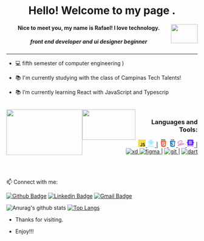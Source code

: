  


 
  <h1 align="center">  Hello! Welcome to my page .</h1> <img align="right" width="70" height="50" src="https://media3.giphy.com/media/d8d7kW0JUCUDwHpDsk/200w.webp?cid=ecf05e47nztdy9xhkont61aykwkzrh39zjysolffh8whwbep&rid=200w.webp" >
  <h4 align="center"> Nice to meet you, my name is Rafael! I love technology.</h4>  
   <h5 align= "center">   front end developer and ui designer beginner  </h5>  
  <hr/>
  
 * 💻  fifth semester of computer engineering )

* 📚 I'm currently studying with the class of Campinas Tech Talents!

* 📚  I’m currently learning React with JavaScript and  Typescrip
<br/>



<img align="left" width="200" height="120" src="https://media1.giphy.com/media/ZeXZD7VCxJ1EgQuCv5/200.webp?cid=ecf05e47xov8g4hosiakc3cnlxhl9jsttxciz8tb31ogcm8u&rid=200.webp" >
  

<img align="left" width="140" height="80" src="https://media1.giphy.com/media/kcN50NuCFsMlNwKMGj/giphy.webp?cid=ecf05e47qec22mj6d1oogq8bh0hxdvlbjz4flbhttbafo67l&rid=giphy.webp" >


<h3 align= "right" ">Languages and Tools:</h3>
<p  align= "right" ;
> 
  <a href="https://developer.mozilla.org/en-US/docs/Web/JavaScript" target="_blank"> <img src="https://raw.githubusercontent.com/devicons/devicon/master/icons/javascript/javascript-original.svg" alt="javascript" width="20" height="20"/> </a> 
 <a href="https://reactjs.org/" target="_blank"> <img src="https://raw.githubusercontent.com/devicons/devicon/master/icons/react/react-original-wordmark.svg" alt="react" width="20" height="20"/> </a>|
  <a href="https://www.w3.org/html/" target="_blank"> <img src="https://raw.githubusercontent.com/devicons/devicon/master/icons/html5/html5-original-wordmark.svg" alt="html5" width="20" height="20"/> </a> 
 <a href="https://www.w3schools.com/css/" target="_blank"> <img src="https://raw.githubusercontent.com/devicons/devicon/master/icons/css3/css3-original-wordmark.svg" alt="css3" width="20" height="20"/> </a> 
  <a href="https://sass-lang.com" target="_blank"> <img src="https://raw.githubusercontent.com/devicons/devicon/master/icons/sass/sass-original.svg" alt="sass" width="20" height="20"/>  
   <a href="https://getbootstrap.com" target="_blank"> <img src="https://raw.githubusercontent.com/devicons/devicon/master/icons/bootstrap/bootstrap-plain-wordmark.svg" alt="bootstrap" width="20" height="20"/> </a>|
  </a> <a href="https://www.adobe.com/products/xd.html" target="_blank"> <img src="https://cdn.worldvectorlogo.com/logos/adobe-xd.svg" alt="xd" width="20" height="20"/> </a> 
   <a href="https://www.figma.com/" target="_blank"> <img src="https://www.vectorlogo.zone/logos/figma/figma-icon.svg" alt="figma" width="20" height="20"/> </a>   |
  <a href="https://git-scm.com/" target="_blank"> <img src="https://www.vectorlogo.zone/logos/git-scm/git-scm-icon.svg" alt="git" width="20" height="20"/> </a>|
 <a href="https://dart.dev" target="_blank"> <img src="https://www.vectorlogo.zone/logos/dartlang/dartlang-icon.svg" alt="dart" width="20" height="20"/> </a>

</p> 
<br/>

<br/>
 
 📫 Connect with me:
 
 [![Github Badge](https://img.shields.io/badge/-Github-000?style=flat-square&logo=Github&logoColor=white&link=https://github.com/Rafael-Yokoyama)](https://github.com/Rafael-Yokoyama)
[![Linkedin Badge](https://img.shields.io/badge/-LinkedIn-blue?style=flat-square&logo=Linkedin&logoColor=white&link=https://www.linkedin.com/in/rafael-yokoyama/)](https://www.linkedin.com/in/rafael-yokoyama/)
[![Gmail Badge](https://img.shields.io/badge/-Gmail-c14438?style=flat-square&logo=Gmail&logoColor=white&link=mailto:rafaelgava921@gmail.com)](mailto:rafaelgava921@gmail.com)
 
 ![Anurag's github stats](https://github-readme-stats.vercel.app/api?username=Rafael-Yokoyama&show_icons=true&theme=merko) 
 [![Top Langs](https://github-readme-stats.vercel.app/api/top-langs/?username=Rafael-Yokoyama&layout=compact)](https://github.com/Rafael-Yokoyama)
 

 
- Thanks for visiting. 
 
- Enjoy!!! 
